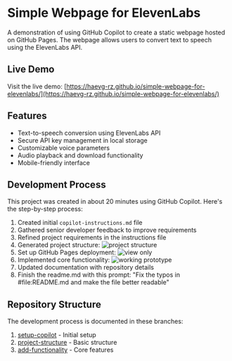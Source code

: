 # Simple Webpage for ElevenLabs

A demonstration of using GitHub Copilot to create a static webpage hosted on GitHub Pages. The webpage allows users to convert text to speech using the ElevenLabs API.

## Live Demo

Visit the live demo: [https://haevg-rz.github.io/simple-webpage-for-elevenlabs/](https://haevg-rz.github.io/simple-webpage-for-elevenlabs/)

## Features

- Text-to-speech conversion using ElevenLabs API
- Secure API key management in local storage
- Customizable voice parameters
- Audio playback and download functionality
- Mobile-friendly interface

## Development Process

This project was created in about 20 minutes using GitHub Copilot. Here's the step-by-step process:

1. Created initial `copilot-instructions.md` file
2. Gathered senior developer feedback to improve requirements
3. Refined project requirements in the instructions file
4. Generated project structure:
   ![project structure](https://haevg-rz.github.io/simple-webpage-for-elevenlabs/docs/project_structure.png)
5. Set up GitHub Pages deployment:
   ![view only](https://haevg-rz.github.io/simple-webpage-for-elevenlabs/docs/view_only.png)
6. Implemented core functionality:
   ![working prototype](https://haevg-rz.github.io/simple-webpage-for-elevenlabs/docs/working_prototyp.png)
7. Updated documentation with repository details
8. Finish the readme.md with this prompt: "Fix the typos in #file:README.md and make the file better readable"

## Repository Structure

The development process is documented in these branches:

1. [setup-copilot](https://github.com/haevg-rz/simple-webpage-for-elevenlabs/tree/setup-copilot) - Initial setup
2. [project-structure](https://github.com/haevg-rz/simple-webpage-for-elevenlabs/tree/project-structure) - Basic structure
3. [add-functionality](https://github.com/haevg-rz/simple-webpage-for-elevenlabs/tree/add-functionality) - Core features